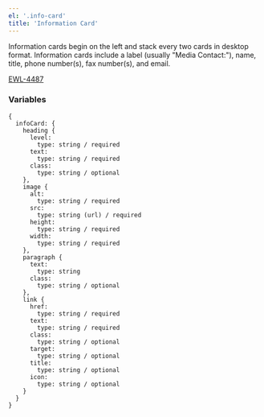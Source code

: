 ```yaml
---
el: '.info-card'
title: 'Information Card'
---
```

Information cards begin on the left and stack every two cards in desktop format. Information cards include a label (usually "Media Contact:"), name, title, phone number(s), fax number(s), and email.

[EWL-4487](https://issues.ama-assn.org/browse/EWL-4487)

### Variables
~~~
{
  infoCard: {
    heading {
      level:
        type: string / required
      text:
        type: string / required
      class:
        type: string / optional
    },
    image {
      alt:
        type: string / required
      src:
        type: string (url) / required
      height:
        type: string / required
      width:
        type: string / required
    },
    paragraph {
      text:
        type: string
      class:
        type: string / optional
    },
    link {
      href:
        type: string / required
      text:
        type: string / required
      class:
        type: string / optional
      target:
        type: string / optional
      title:
        type: string / optional
      icon:
        type: string / optional
    }
  }
}
~~~
